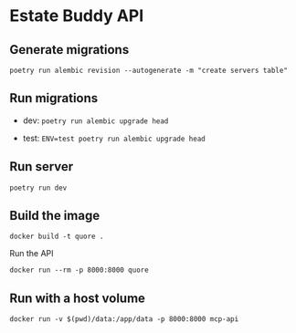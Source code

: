 # Estate Buddy API

## Generate migrations

`poetry run alembic revision --autogenerate -m "create servers table"`

## Run migrations

* dev: `poetry run alembic upgrade head`

* test: `ENV=test poetry run alembic upgrade head`

## Run server

`poetry run dev`

## Build the image

`docker build -t quore .`

Run the API

`docker run --rm -p 8000:8000 quore`

## Run with a host volume

`docker run -v $(pwd)/data:/app/data -p 8000:8000 mcp-api`
